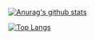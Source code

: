 [![Anurag's github stats](https://github-readme-stats.vercel.app/api?username=ytfsL&show_icons=true&theme=highcontrast&count_private=true?hide=prs)](https://github.com/ytfsL/github-readme-stats)





[![Top Langs](https://github-readme-stats.vercel.app/api/top-langs/?username=ytfsL&layout=compact)](https://github.com/ytfsL/github-readme-stats)





